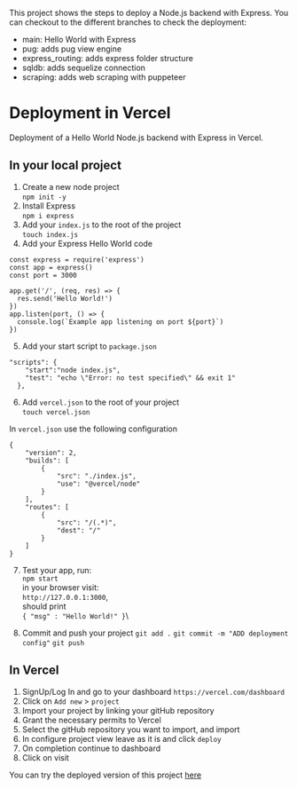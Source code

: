 This project shows the steps to deploy a Node.js backend with Express. You can checkout to the different branches to check the deployment:

- main: Hello World with Express
- pug: adds pug view engine
- express_routing: adds express folder structure
- sqldb: adds sequelize connection
- scraping: adds web scraping with puppeteer

# Deployment in Vercel
Deployment of a Hello World Node.js backend with Express in Vercel.

## In your local project
1. Create a new node project\
    `npm init -y`
2. Install Express\
    `npm i express`
3. Add your `index.js` to the root of the project\
    `touch index.js`
4. Add your Express Hello World code 
  ```
  const express = require('express')
  const app = express()
  const port = 3000

  app.get('/', (req, res) => {
    res.send('Hello World!')
  })
  app.listen(port, () => {
    console.log(`Example app listening on port ${port}`)
  })
  
  ```
5. Add your start script to `package.json`

```
"scripts": {
    "start":"node index.js",
    "test": "echo \"Error: no test specified\" && exit 1"
  },
```

6. Add `vercel.json` to the root of your project\
`touch vercel.json`

In `vercel.json` use the following configuration
```
{
    "version": 2,
    "builds": [
        {
            "src": "./index.js",
            "use": "@vercel/node"
        }
    ],
    "routes": [
        {
            "src": "/(.*)",
            "dest": "/"
        }
    ]
}
```

7. Test your app, run:\
    `npm start`\
    in your browser visit:\
    `http://127.0.0.1:3000`,\
    should print\
    `{ "msg" : "Hello World!" }`\

8. Commit and push your project
`git add .`
`git commit -m "ADD deployment config"`
`git push`


## In Vercel
1. SignUp/Log In and go to your dashboard `https://vercel.com/dashboard`
2. Click on `Add new` > `project`
3. Import your project by linking your gitHub repository
4. Grant the necessary permits to Vercel
5. Select the gitHub repository you want to import, and import
6. In configure project view leave as it is and click `deploy`
7. On completion continue to dashboard
8. Click on visit

You can try the deployed version of this project [here](https://despliegue-vercel.vercel.app/api) 
















